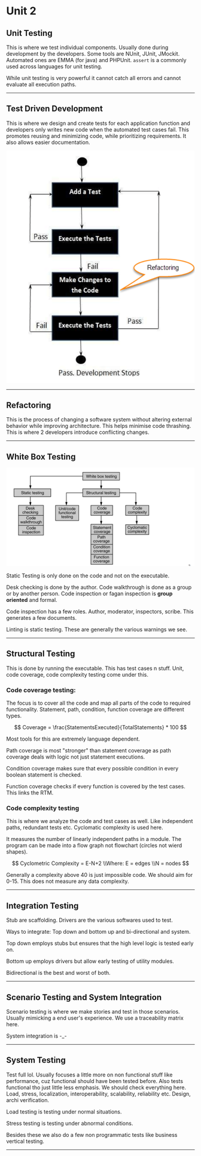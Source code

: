 # Unit 2

## Unit Testing

This is where we test individual components. Usually done during development by the developers. Some tools are NUnit, JUnit, JMockit. Automated ones are EMMA (for java) and PHPUnit. `assert` is a commonly used across languages for unit testing. 

While unit testing is very powerful it cannot catch all errors and cannot evaluate all execution paths.

---

## Test Driven Development

This is where we design and create tests for each application function and developers only writes new code when the automated test cases fail. This promotes reusing and minimizing code, while prioritizing requirements. It also allows easier documentation.

<img src="../../../images/2023-10-03-13-45-07-image.png" title="" alt="" data-align="center">

---

## Refactoring

This is the process of changing a software system without altering external behavior while improving architecture. This helps minimise code thrashing. This is where 2 developers introduce conflicting changes.

---

## White Box Testing

<img title="" src="../../../images/2023-10-03-19-53-36-image.png" alt="" data-align="center" width="661">

Static Testing is only done on the code and not on the executable.

Desk checking is done by the author. Code walkthrough is done as a group or by another person. Code inspection or fagan inspection is **group oriented** and formal.

Code inspection has a few roles. Author, moderator, inspectors, scribe. This generates a few documents.

Linting is static testing. These are generally the various warnings we see.

---

## Structural Testing

This is done by running the executable. This has test cases n stuff. Unit, code coverage, code complexity testing come under this.

### Code coverage testing:

The focus is to cover all the code and map all parts of the code to required functionality. Statement, path, condition, function coverage are different types.

$$
Coverage = \frac{StatementsExecuted}{TotalStatements} * 100
$$

Most tools for this are extremely language dependent.

Path coverage is most "stronger" than statement coverage as path coverage deals with logic not just statement executions.

Condition coverage makes sure that every possible condition in every boolean statement is checked.

Function coverage checks if every function is covered by the test cases. This links the RTM. 

### Code complexity testing

This is where we analyze the code and test cases as well. Like independent paths, redundant tests etc. Cyclomatic complexity is used here. 

It measures the number of linearly independent paths in a module. The program can be made into a flow graph not flowchart (circles not wierd shapes).

$$
Cyclometric Complexity = E-N+2
\\Where: E = edges
\\N = nodes
$$

Generally a complexity above 40 is just impossible code. We should aim for 0-15. This does not measure any data complexity.

---

## Integration Testing

Stub are scaffolding. Drivers are the various softwares used to test.

Ways to integrate: Top down and bottom up and bi-directional and system.

Top down employs stubs but ensures that the high level logic is tested early on.

Bottom up employs drivers but allow early testing of utility modules.

Bidirectional is the best and worst of both.

---

## Scenario Testing and System Integration

Scenario testing is where we make stories and test in those scenarios. Usually mimicking a end user's experience. We use a traceability matrix here.

System integration is -_- 

---

## System Testing

Test full lol. Usually focuses a little more on non functional stuff like performance, cuz functional should have been tested before. Also tests functional tho just little less emphasis. We should check everything here. Load, stress, localization, interoperability, scalability, reliability etc. Design, archi verification.

Load testing is testing under normal situations.

Stress testing is testing under abnormal conditions.

Besides these we also do a few non programmatic tests like business vertical testing.

---
